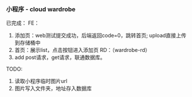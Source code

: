 ### 小程序 - cloud wardrobe

已完成： 
FE：
1. 添加页：web测试提交成功，后端返回code=0，跳转首页;
          upload直接上传到存储桶中
2. 首页：展示list，点击按钮进入添加页
RD：（wardrobe-rd）
1. add post请求，get请求，联通数据库。

TODO:
1. 读取小程序临时图片url
2. 图片写入文件夹，地址存入数据库